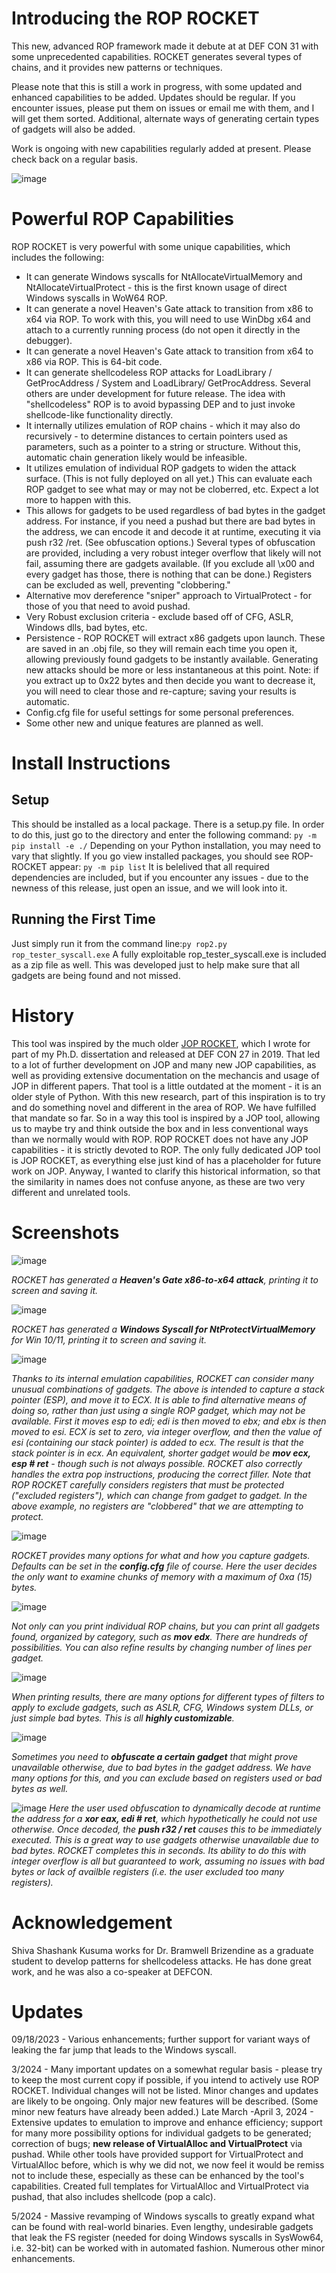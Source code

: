 # Introducing the ROP ROCKET
This new, advanced ROP framework made it debute at at DEF CON 31 with some unprecedented capabilities. ROCKET generates several types of chains, and it provides new patterns or techniques.

Please note that this is still a work in progress, with some updated and enhanced capabilities to be added. Updates should be regular. If you encounter issues, please put them on issues or email me with them, and I will get them sorted. Additional, alternate ways of generating certain types of gadgets will also be added.

Work is ongoing with new capabilities regularly added at present. Please check back on a regular basis.

![image](https://github.com/Bw3ll/ROP_ROCKET/blob/main/rop%20rocket_screenshots/logo2024.png?raw=true)

# Powerful ROP Capabilities
ROP ROCKET is very powerful with some unique capabilities, which includes the following:
- It can generate Windows syscalls for NtAllocateVirtualMemory and NtAllocateVirtualProtect - this is the first known usage of direct Windows syscalls in WoW64 ROP.
- It can generate a novel Heaven's Gate attack to transition from x86 to x64 via ROP. To work with this, you will need to use WinDbg x64 and attach to a currently running process (do not open it directly in the debugger).
- It can generate a novel Heaven's Gate attack to transition from x64 to x86 via ROP. This is 64-bit code.
- It can generate shellcodeless ROP attacks for LoadLibrary / GetProcAddress / System and LoadLibrary/ GetProcAddress. Several others are under development for future release. The idea with "shellcodeless" ROP is to avoid bypassing DEP and to just invoke shellcode-like functionality directly. 
- It internally utilizes emulation of ROP chains - which it may also do recursively - to determine distances to certain pointers used as parameters, such as a pointer to a string or structure. Without this, automatic chain generation likely would be infeasible.
- It utilizes emulation of individual ROP gadgets to widen the attack surface. (This is not fully deployed on all yet.) This can evaluate each ROP gadget to see what may or may not be cloberred, etc. Expect a lot more to happen with this.
- This allows for gadgets to be used regardless of bad bytes in the gadget address. For instance, if you need a pushad but there are bad bytes in the address, we can encode it and decode it at runtime, executing it via push r32 /ret. (See obfuscation options.) Several types of obfuscation are provided, including a very robust integer overflow that likely will not fail, assuming there are gadgets available. (If you exclude all \x00 and every gadget has those, there is nothing that can be done.) Registers can be excluded as well, preventing "clobbering."
- Alternative mov dereference "sniper" approach to VirtualProtect - for those of you that need to avoid pushad.
- Very Robust exclusion criteria - exclude based off of CFG, ASLR, Windows dlls, bad bytes, etc.
- Persistence - ROP ROCKET will extract x86 gadgets upon launch. These are saved in an .obj file, so they will remain each time you open it, allowing previously found gadgets to be instantly available. Generating new attacks should be more or less instantaneous at this point. Note: if you extract up to 0x22 bytes and then decide you want to decrease it, you will need to clear those and re-capture; saving your results is automatic.
- Config.cfg file for useful settings for some personal preferences.
- Some other new and unique features are planned as well.

# Install Instructions

## Setup
This should be installed as a local package. There is a setup.py file. In order to do this, just go to the directory and enter the following command:
`py -m pip install -e ./` Depending on your Python installation, you may need to vary that slightly. If you go view installed packages, you should see ROP-ROCKET appear: `py -m pip list` It is belelived that all required dependencies are included, but if you encounter any issues - due to the newness of this release, just open an issue, and we will look into it.

## Running the First Time
Just simply run it from the command line:`py rop2.py rop_tester_syscall.exe` A fully exploitable rop_tester_syscall.exe is included as a zip file as well. This was developed just to help make sure that all gadgets are being found and not missed.

# History
This tool was inspired by the much older [JOP ROCKET](https://github.com/Bw3ll/JOP_ROCKET/), which I wrote for part of my Ph.D. dissertation and released at DEF CON 27 in 2019. That led to a lot of further development on JOP and many new JOP capabilities, as well as providing extensive documentation on the mechancis and usage of JOP in different papers. That tool is a little outdated at the moment - it is an older style of Python. With this new research, part of this inspiration is to try and do something novel and different in the area of ROP. We have fulfilled that mandate so far. So in a way this tool is inspired by a JOP tool, allowing us to maybe try and think outside the box and in less conventional ways than we normally would with ROP.  ROP ROCKET does not have any JOP capabilities - it is strictly devoted to ROP. The only fully dedicated JOP tool is JOP ROCKET, as everything else just kind of has a placeholder for future work on JOP. Anyway, I wanted to clarify this historical information, so that the similarity in names does not confuse anyone, as these are two very different and unrelated tools.

# Screenshots

![image](https://github.com/Bw3ll/ROP_ROCKET/blob/main/rop%20rocket_screenshots/screenshot2.png?raw=true)

*ROCKET has generated a **Heaven's Gate x86-to-x64 attack**, printing it to screen and saving it.*

![image](https://github.com/Bw3ll/ROP_ROCKET/blob/main/rop%20rocket_screenshots/screenshot3.png?raw=true)

*ROCKET has generated a **Windows Syscall for NtProtectVirtualMemory** for Win 10/11, printing it to screen and saving it.*


![image](https://github.com/Bw3ll/ROP_ROCKET/blob/main/rop%20rocket_screenshots/captureESP.png?raw=true)

*Thanks to its internal emulation capabilities, ROCKET can consider many unusual combinations of gadgets. The above is intended to capture a stack pointer (ESP), and move it to ECX. It is able to find alternative means of doing so, rather than just using a single ROP gadget, which may not be available. First it moves esp to edi; edi is then moved to ebx; and ebx is then moved to esi. ECX is set to zero, via integer overflow, and then the value of esi (containing our stack pointer) is added to ecx. The result is that the stack pointer is in ecx. An equivalent, shorter gadget would be **mov ecx, esp # ret** - though such is not always possible. ROCKET also correctly handles the extra pop instructions, producing the correct filler. Note that ROP ROCKET carefully considers registers that must be protected ("excluded registers"), which can change from gadget to gadget. In the above example, no registers are "clobbered" that we are attempting to protect.*


![image](https://github.com/Bw3ll/ROP_ROCKET/blob/main/rop%20rocket_screenshots/screenshot4.png?raw=true)

*ROCKET provides many options for what and how you capture gadgets. Defaults can be set in the **config.cfg** file of course. Here the user decides the only want to examine chunks of memory with a maximum of 0xa (15) bytes.*

![image](https://github.com/Bw3ll/ROP_ROCKET/blob/main/rop%20rocket_screenshots/screenshot5.png?raw=true)

*Not only can you print individual ROP chains, but you can print all gadgets found, organized by category, such as **mov edx**. There are hundreds of possibilities. You can also refine results by changing number of lines per gadget.*

![image](https://github.com/Bw3ll/ROP_ROCKET/blob/main/rop%20rocket_screenshots/screenshot6.png?raw=true)

*When printing results, there are many options for different types of filters to apply to exclude gadgets, such as ASLR, CFG, Windows system DLLs, or just simple bad bytes. This is all **highly customizable**.*

![image](https://github.com/Bw3ll/ROP_ROCKET/blob/main/rop%20rocket_screenshots/screenshot7.png?raw=true)

*Sometimes you need to **obfuscate a certain gadget** that might prove unavailable otherwise, due to bad bytes in the gadget address. We have many options for this, and you can exclude based on registers used or bad bytes as well.*

![image](https://github.com/Bw3ll/ROP_ROCKET/blob/main/rop%20rocket_screenshots/screenshot8.png?raw=true)
*Here the user used obfuscation to dynamically decode at runtime the address for a **xor eax, edi # ret**, which hypothetically he could not use otherwise. Once decoded, the **push r32 / ret** causes this to be immediately executed. This is a great way to use gadgets otherwise unavailable due to bad bytes. ROCKET completes this in seconds. Its ability to do this with integer overflow is all but guaranteed to work, assuming no issues with bad bytes or lack of availble registers (i.e. the user excluded too many registers).*

# Acknowledgement

Shiva Shashank Kusuma works for Dr. Bramwell Brizendine as a graduate student to develop patterns for shellcodeless attacks. He has done great work, and he was also a co-speaker at DEFCON.

# Updates
09/18/2023 - Various enhancements; further support for variant ways of leaking the far jump that leads to the Windows syscall.

3/2024 - Many important updates on a somewhat regular basis - please try to keep the most current copy if possible, if you intend to actively use ROP ROCKET. Individual changes will not be listed. Minor changes and updates are likely to be ongoing. Only major new features will be described. (Some minor new featurs have already been added.)
Late March -April 3, 2024 - Extensive updates to emulation to improve and enhance efficiency; support for many more possibility options for individual gadgets to be generated; correction of bugs; **new release of VirtualAlloc and VirtualProtect** via pushad. While other tools have provided support for VirtualProtect and VirtualAlloc before, which is why we did not, we now feel it would be remiss not to include these, especially as these can be enhanced by the tool's capabilities. Created full templates for VirtualAlloc and VirtualProtect via pushad, that also includes shellcode (pop a calc).

5/2024 - Massive revamping of Windows syscalls to greatly expand what can be found with real-world binaries. Even lengthy, undesirable gadgets that leak the FS register (needed for doing Windows syscalls in SysWow64, i.e. 32-bit) can be worked with in automated fashion. Numerous other minor enhancements.
